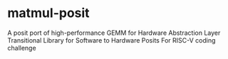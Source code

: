 # matmul-posit
A posit port of high-performance GEMM for Hardware Abstraction Layer Transitional Library for Software to Hardware Posits For RISC-V coding challenge
